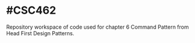 #CSC462
=======

Repository workspace of code used for chapter 6 Command Pattern from Head First Design Patterns.
